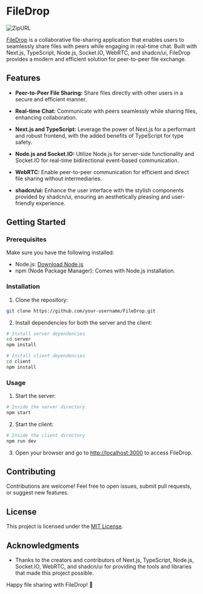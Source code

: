# FileDrop


![ZipURL](./client/public/filedrop-demo.png)

[FileDrop](https://file-drops.vercel.app/) is a collaborative file-sharing application that enables users to seamlessly share files with peers while engaging in real-time chat. Built with Next.js, TypeScript, Node.js, Socket.IO, WebRTC, and shadcn/ui, FileDrop provides a modern and efficient solution for peer-to-peer file exchange.

## Features

- **Peer-to-Peer File Sharing:** Share files directly with other users in a secure and efficient manner.

- **Real-time Chat:** Communicate with peers seamlessly while sharing files, enhancing collaboration.

- **Next.js and TypeScript:** Leverage the power of Next.js for a performant and robust frontend, with the added benefits of TypeScript for type safety.

- **Node.js and Socket.IO:** Utilize Node.js for server-side functionality and Socket.IO for real-time bidirectional event-based communication.

- **WebRTC:** Enable peer-to-peer communication for efficient and direct file sharing without intermediaries.

- **shadcn/ui:** Enhance the user interface with the stylish components provided by shadcn/ui, ensuring an aesthetically pleasing and user-friendly experience.

## Getting Started

### Prerequisites

Make sure you have the following installed:

- Node.js: [Download Node.js](https://nodejs.org/)
- npm (Node Package Manager): Comes with Node.js installation.

### Installation

1. Clone the repository:

```bash
git clone https://github.com/your-username/FileDrop.git
```

2. Install dependencies for both the server and the client:

```bash
# Install server dependencies
cd server
npm install

# Install client dependencies
cd client
npm install
```

### Usage

1. Start the server:

```bash
# Inside the server directory
npm start
```

2. Start the client:

```bash
# Inside the client directory
npm run dev
```

3. Open your browser and go to [http://localhost:3000](http://localhost:3000) to access FileDrop.

## Contributing

Contributions are welcome! Feel free to open issues, submit pull requests, or suggest new features.

## License

This project is licensed under the [MIT License](LICENSE).

## Acknowledgments

- Thanks to the creators and contributors of Next.js, TypeScript, Node.js, Socket.IO, WebRTC, and shadcn/ui for providing the tools and libraries that made this project possible.

Happy file sharing with FileDrop! 🚀